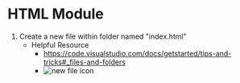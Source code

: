 # HTML Module

1. Create a new file within folder named "index.html"
   - Helpful Resource
     - https://code.visualstudio.com/docs/getstarted/tips-and-tricks#_files-and-folders
     - ![new file icon](https://code.visualstudio.com/assets/docs/nodejs/nodejs/toolbar-new-file.png)